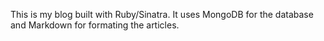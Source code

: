 This is my blog built with Ruby/Sinatra.
It uses MongoDB for the database and Markdown for formating the articles.

